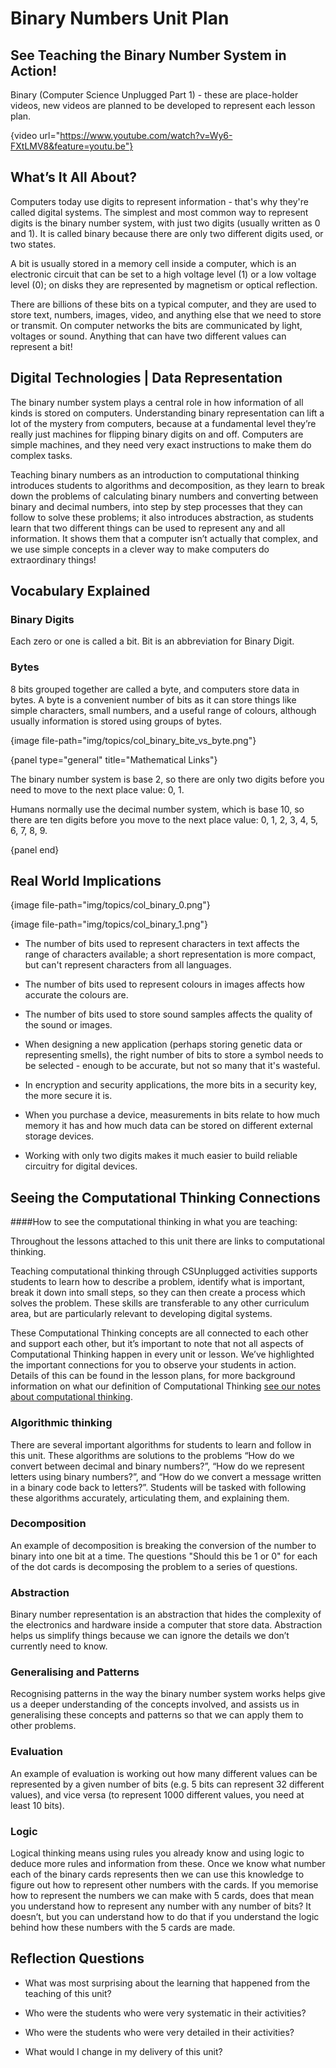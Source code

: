 # Binary Numbers Unit Plan

## See Teaching the Binary Number System in Action!
Binary (Computer Science Unplugged Part 1) - these are place-holder videos, new videos are planned to be developed to represent each lesson plan.

{video url="https://www.youtube.com/watch?v=Wy6-FXtLMV8&feature=youtu.be"}

## What’s It All About?

Computers today use digits to represent information - that's why they're called digital systems.
The simplest and most common way to represent digits is the binary number system, with just two digits (usually written as 0 and 1).
It is called binary because there are only two different digits used, or two states.

A bit is usually stored in a memory cell inside a computer, which is an electronic circuit that can be set to a high voltage level (1) or a low voltage level (0); on disks they are represented by magnetism or optical reflection.

There are billions of these bits on a typical computer, and they are used to store text, numbers, images, video, and anything else that we need to store or transmit. On computer networks the bits are communicated by light, voltages or sound.
Anything that can have two different values can represent a bit!

## Digital Technologies | Data Representation

The binary number system plays a central role in how information of all kinds is stored on computers.
Understanding binary representation can lift a lot of the mystery from computers, because at a fundamental level they’re really just machines for flipping binary digits on and off.
Computers are simple machines, and they need very exact instructions to make them do complex tasks. 


Teaching binary numbers as an introduction to computational thinking introduces students to algorithms and decomposition, as they learn to break down the problems of calculating binary numbers and converting between binary and decimal numbers, into step by step processes that they can follow to solve these problems; it also introduces abstraction, as students learn that two different things can be used to represent any and all information.
It shows them that a computer isn’t actually that complex, and we use simple concepts in a clever way to make computers do extraordinary things!

##  Vocabulary Explained

### Binary Digits
Each zero or one is called a bit. Bit is an abbreviation for Binary Digit. 

### Bytes

8 bits grouped together are called a byte, and computers store data in bytes.
A byte is a convenient number of bits as it can store things like simple characters, small numbers, and a useful range of colours, although usually information is stored using groups of bytes.

{image file-path="img/topics/col_binary_bite_vs_byte.png"}

{panel type="general" title="Mathematical Links"}

The binary number system is base 2, so there are only two digits before you need to move to the next place value: 0, 1.

Humans normally use the decimal number system, which is base 10, so there are ten digits before you move to the next place value: 0, 1, 2, 3, 4, 5, 6, 7, 8, 9.


{panel end}

## Real World Implications

{image file-path="img/topics/col_binary_0.png"}

{image file-path="img/topics/col_binary_1.png"}


- The number of bits used to represent characters in text affects the range of characters available; a short representation is more compact, but can't represent characters from all languages.

- The number of bits used to represent colours in images affects how accurate the colours are.

- The number of bits used to store sound samples affects the quality of the sound or images.

- When designing a new application (perhaps storing genetic data or representing smells), the right number of bits to store a symbol needs to be selected - enough to be accurate, but not so many that it's wasteful.

- In encryption and security applications, the more bits in a security key, the more secure it is.

- When you purchase a device, measurements in bits relate to how much memory it has and how much data can be stored on different external storage devices.

- Working with only two digits makes it much easier to build reliable circuitry for digital devices.

##  Seeing the Computational Thinking Connections

####How to see the computational thinking in what you are teaching: 

Throughout the lessons attached to this unit there are links to computational thinking. 

Teaching computational thinking through CSUnplugged activities supports students to learn how to describe a problem, identify what is important, break it down into small steps, so they can then create a process which solves the problem.
These skills are transferable to any other curriculum area, but are particularly relevant to developing digital systems.

These Computational Thinking concepts are all connected to each other and support each other, but it’s important to note that not all aspects of Computational Thinking happen in every unit or lesson.
We’ve highlighted the important connections for you to observe your students in action.
Details of this can be found in the lesson plans, for more background information on what our definition of Computational Thinking [see our notes about computational thinking](https://docs.google.com/document/d/1J_FmbX_KZ39_MlZ6QNRkUuGkJgbf5d9OSCH4shQx33Y/edit?usp=sharing).

### Algorithmic thinking

There are several important algorithms for students to learn and follow in this unit.
These algorithms are solutions to the problems “How do we convert between decimal and binary numbers?”, “How do we represent letters using binary numbers?”, and “How do we convert a message written in a binary code back to letters?”. 
Students will be tasked with following these algorithms accurately, articulating them, and explaining them.

### Decomposition

An example of decomposition is breaking the conversion of the number to binary into one bit at a time. The questions "Should this be 1 or 0" for each of the dot cards is decomposing the problem to a series of questions.


### Abstraction

Binary number representation is an abstraction that hides the complexity of the electronics and hardware inside a computer that store data. Abstraction helps us simplify things because we can ignore the details we don’t currently need to know. 

### Generalising and Patterns

Recognising patterns in the way the binary number system works helps give us a deeper understanding of the concepts involved, and assists us in generalising these concepts and patterns so that we can apply them to other problems. 

### Evaluation

An example of evaluation is working out how many different values can be represented by a given number of bits (e.g. 5 bits can represent 32 different values), and vice versa (to represent 1000 different values, you need at least 10 bits).

### Logic

Logical thinking means using rules you already know and using logic to deduce more rules and information from these. Once we know what number each of the binary cards represents then we can use this knowledge to figure out how to represent other numbers with the cards. If you memorise how to represent the numbers we can make with 5 cards, does that mean you understand how to represent any number with any number of bits? It doesn’t, but you can understand how to do that if you understand the logic behind how these numbers with the 5 cards are made.

## Reflection Questions

- What was most surprising about the learning that happened from the teaching of this unit? 

- Who were the students who were very systematic in their activities? 

- Who were the students who were very detailed in their activities? 

- What would I change in my delivery of this unit? 


